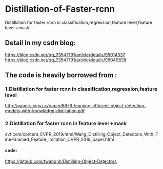 # Distillation-of-Faster-rcnn
Distillation for faster rcnn in classification,regression,feature level,feature level +mask

## Detail in my csdn blog:
https://blog.csdn.net/qq_33547191/article/details/95014337
https://blog.csdn.net/qq_33547191/article/details/95049838

## The code is heavily borrowed from :

### 1.Distillation for faster rcnn in classification,regression,feature level
http://papers.nips.cc/paper/6676-learning-efficient-object-detection-models-with-knowledge-distillation.pdf

### 2.Distillation for faster rcnn in feature level +mask
cvf.com/content_CVPR_2019/html/Wang_Distilling_Object_Detectors_With_Fine-Grained_Feature_Imitation_CVPR_2019_paper.html

#### code:
 https://github.com/twangnh/Distilling-Object-Detectors
 
